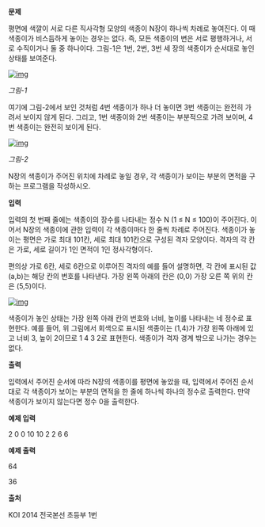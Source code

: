 **문제**

평면에 색깔이 서로 다른 직사각형 모양의 색종이 N장이 하나씩 차례로 놓여진다. 이 때 색종이가 비스듬하게 놓이는 경우는 없다. 즉, 모든 색종이의 변은 서로 평행하거나, 서로 수직이거나 둘 중 하나이다. 그림-1은 1번, 2번, 3번 세 장의 색종이가 순서대로 놓인 상태를 보여준다.

[![img](https://postfiles.pstatic.net/MjAxOTEwMDVfMjM5/MDAxNTcwMjcwMDE4MTc3.iLlFaSdMTUTySkZZZ1Hr_reI4HwwWEwhLMsUZ2q_pgMg.CQcj8fRw2HZiI-ad1CORZqjxq0dWGsO4SB8s8DeboZ8g.PNG.dhsin0468/image.png?type=w773)](https://blog.naver.com/PostView.nhn?blogId=dhsin0468&logNo=221669113849&categoryNo=21&parentCategoryNo=0&viewDate=&currentPage=1&postListTopCurrentPage=1&from=postList&userTopListOpen=true&userTopListCount=5&userTopListManageOpen=false&userTopListCurrentPage=1#)

*그림-1*

여기에 그림-2에서 보인 것처럼 4번 색종이가 하나 더 놓이면 3번 색종이는 완전히 가려서 보이지 않게 된다. 그리고, 1번 색종이와 2번 색종이는 부분적으로 가려 보이며, 4번 색종이는 완전히 보이게 된다.

[![img](https://postfiles.pstatic.net/MjAxOTEwMDVfNDUg/MDAxNTcwMjcwMDMxMzAy.C5vArw6KDjsfOizF6b1YNW-hI9-RmscHYl4a9icd9Rkg.Bintxa9Z-uK2w819UlrMAtt1xnez-MMGz8dcYe3bVnIg.PNG.dhsin0468/image.png?type=w773)](https://blog.naver.com/PostView.nhn?blogId=dhsin0468&logNo=221669113849&categoryNo=21&parentCategoryNo=0&viewDate=&currentPage=1&postListTopCurrentPage=1&from=postList&userTopListOpen=true&userTopListCount=5&userTopListManageOpen=false&userTopListCurrentPage=1#)

*그림-2*

N장의 색종이가 주어진 위치에 차례로 놓일 경우, 각 색종이가 보이는 부분의 면적을 구하는 프로그램을 작성하시오.  

**입력**

입력의 첫 번째 줄에는 색종이의 장수를 나타내는 정수 N (1 ≤ N ≤ 100)이 주어진다. 이어서 N장의 색종이에 관한 입력이 각 색종이마다 한 줄씩 차례로 주어진다. 색종이가 놓이는 평면은 가로 최대 101칸, 세로 최대 101칸으로 구성된 격자 모양이다. 격자의 각 칸은 가로, 세로 길이가 1인 면적이 1인 정사각형이다.

편의상 가로 6칸, 세로 6칸으로 이루어진 격자의 예를 들어 설명하면, 각 칸에 표시된 값 (a,b)는 해당 칸의 번호를 나타낸다. 가장 왼쪽 아래의 칸은 (0,0) 가장 오른 쪽 위의 칸은 (5,5)이다.

[![img](https://postfiles.pstatic.net/MjAxOTEwMDVfMjk5/MDAxNTcwMjcwMDQ2MTI1.hnqeCQWAKD6RDtxQQTezVwuYhfLdUn2NwkC0PIpYupYg.yQguRDybI4gEiDLnN8nt-cDgX_Ur0LP8pR8lbOE_jQMg.PNG.dhsin0468/image.png?type=w773)](https://blog.naver.com/PostView.nhn?blogId=dhsin0468&logNo=221669113849&categoryNo=21&parentCategoryNo=0&viewDate=&currentPage=1&postListTopCurrentPage=1&from=postList&userTopListOpen=true&userTopListCount=5&userTopListManageOpen=false&userTopListCurrentPage=1#)

색종이가 놓인 상태는 가장 왼쪽 아래 칸의 번호와 너비, 높이를 나타내는 네 정수로 표현한다. 예를 들어, 위 그림에서 회색으로 표시된 색종이는 (1,4)가 가장 왼쪽 아래에 있고 너비 3, 높이 2이므로 1 4 3 2로 표현한다. 색종이가 격자 경계 밖으로 나가는 경우는 없다.

 

**출력**

입력에서 주어진 순서에 따라 N장의 색종이를 평면에 놓았을 때, 입력에서 주어진 순서대로 각 색종이가 보이는 부분의 면적을 한 줄에 하나씩 하나의 정수로 출력한다. 만약 색종이가 보이지 않는다면 정수 0을 출력한다.

 

**예제 입력**

2 0 0 10 10 2 2 6 6

**예제 출력**

64 

36

 

**출처**

KOI 2014 전국본선 초등부 1번  